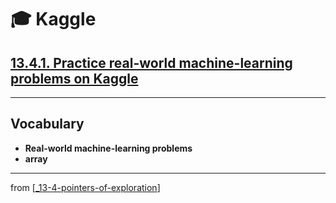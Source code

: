 # 🎓 Kaggle

## [**13.4.1.** Practice real-world machine-learning problems on Kaggle](https://livebook.manning.com/book/deep-learning-with-javascript/chapter-13/150)

---

## **Vocabulary**

- **Real-world machine-learning problems**
- **array**

<link rel="stylesheet" type="text/css" media="all" href="../../../assets/css/custom.css" />

---

from [[_13-4-pointers-of-exploration]]

[//begin]: # "Autogenerated link references for markdown compatibility"
[_13-4-pointers-of-exploration]: _13-4-pointers-of-exploration.md "🎓 Exploration"
[//end]: # "Autogenerated link references"
